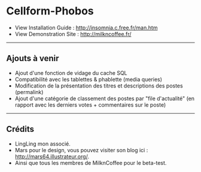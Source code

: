 Cellform-Phobos
================================

* View Installation Guide : http://insomnia.c.free.fr/man.htm
* View Demonstration Site : http://milkncoffee.fr/

---------------
Ajouts à venir
---------------

* Ajout d'une fonction de vidage du cache SQL
* Compatibilité avec les tablettes & phablette (media queries)
* Modification de la présentation des titres et descriptions des postes (permalink)
* Ajout d'une catégorie de classement des postes par "file d'actualité" (en rapport avec les derniers votes + commentaires sur le poste)

---------------
Crédits
---------------

* LingLing mon associé.
* Mars pour le design, vous pouvez visiter son blog ici : http://mars64.illustrateur.org/.
* Ainsi que tous les membres de MilknCoffee pour le beta-test.
